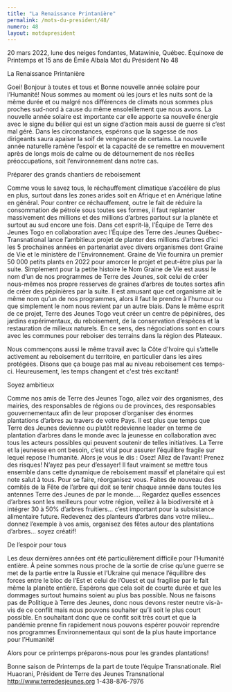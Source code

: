 ```yaml
---
title: "La Renaissance Printanière"
permalink: /mots-du-president/48/
numero: 48
layout: motdupresident
---
```

20 mars 2022, lune des neiges fondantes, Matawinie, Québec.
Équinoxe de Printemps et 15 ans de Émile Albala
Mot du Président No 48

La Renaissance Printanière

Goei! Bonjour à toutes et tous et Bonne nouvelle année solaire pour
l’Humanité!
Nous sommes au moment où les jours et les nuits sont de la même durée et
ou malgré nos différences de climats nous sommes plus proches sud-nord à
cause du même ensoleillement que nous avons.
La nouvelle année solaire est importante car elle apporte sa nouvelle
énergie avec le signe du bélier qui est un signe d’action mais aussi de
guerre si c’est mal géré. Dans les circonstances, espérons que la
sagesse de nos dirigeants saura apaiser la soif de vengeance de certains.
La nouvelle année naturelle ramène l’espoir et la capacité de se
remettre en mouvement après de longs mois de calme ou de détournement de
nos réelles préoccupations, soit l’environnement dans notre cas.

Préparer des grands chantiers de reboisement

Comme vous le savez tous, le réchauffement climatique s’accélère de plus
en plus, surtout dans les zones arides soit en Afrique et en Amérique latine
en général.
Pour contrer ce réchauffement, outre le fait de réduire la consommation de
pétrole sous toutes ses formes, il faut replanter massivement des millions
et des millions d’arbres partout sur la planète et surtout au sud encore
une fois.
Dans cet esprit-là, l’Équipe de Terre des Jeunes Togo en collaboration
avec l’Équipe des Terre des Jeunes Québec-Transnational lance
l’ambitieux projet de planter des millions d’arbres d’ici les 5
prochaines années en partenariat avec divers organismes dont Graine de Vie
et le ministère de l'Environnement. Graine de Vie fournira un premier 50 000
petits plants en 2022 pour amorcer le projet et peut-être plus par la suite.
Simplement pour la petite histoire le Nom Graine de Vie est aussi le nom
d’un de nos programmes de Terre des Jeunes, soit celui de créer
nous-mêmes nos propre resserves de graines d’arbres de toutes sortes afin
de créer des pépinières par la suite. Il est amusant que cet organisme ait
le même nom qu’un de nos programmes, alors il faut le prendre à
l’humour ou que simplement le nom nous revient par un autre biais.
Dans le même esprit de ce projet, Terre des Jeunes Togo veut créer un
centre de pépinières, des jardins expérimentaux, du reboisement, de la
conservation d’espèces et la restauration de milieux naturels. En ce sens,
des négociations sont en cours avec les communes pour reboiser des terrains
dans la région des Plateaux.

Nous commençons aussi le même travail avec la Côte d'Ivoire qui
s’attelle activement au reboisement du territoire, en particulier dans les
aires protégées. Disons que ça bouge pas mal au niveau reboisement ces
temps-ci. Heureusement, les temps changent et c'est très excitant!

Soyez ambitieux

Comme nos amis de Terre des Jeunes Togo, allez voir des organismes, des
mairies, des responsables de régions ou de provinces, des responsables
gouvernementaux afin de leur proposer d’organiser des énormes plantations
d’arbres au travers de votre Pays. Il est plus que temps que Terre des
Jeunes devienne ou plutôt redevienne leader en terme de plantation
d’arbres dans le monde avec la jeunesse en collaboration avec tous les
acteurs possibles qui peuvent soutenir de telles initiatives. La Terre et la
jeunesse en ont besoin, c’est vital pour assurer l’équilibre fragile sur
lequel repose l’humanité.
Alors je vous le dis : Osez! Allez de l’avant! Prenez des risques!
N’ayez pas peur d’essayer! Il faut vraiment se mettre tous ensemble dans
cette dynamique de reboisement massif et planétaire qui est note salut à
tous.
Pour se faire, réorganisez vous. Faites de nouveau des comités de la Fête
de l’arbre qui doit se tenir chaque année dans toutes les antennes Terre
des Jeunes de par le monde…. Regardez quelles essences d’arbres sont les
meilleurs pour votre région, veillez à la biodiversité et à intégrer 30
à 50% d’arbres fruitiers… c’est important pour la subsistance
alimentaire future. Redevenez des planteurs d’arbres dans votre milieu…
donnez l’exemple à vos amis, organisez des fêtes autour des plantations
d’arbres… soyez créatif!

De l’espoir pour tous

Les deux dernières années ont été particulièrement difficile pour
l’Humanité entière. À peine sommes nous proche de la sortie de crise
qu’une guerre se met de la partie entre la Russie et l’Ukraine qui menace
l’équilibre des forces entre le bloc de l’Est et celui de l’Ouest et
qui fragilise par le fait même la planète entière. Espérons que cela soit
de courte durée et que les dommages surtout humains soient au plus bas
possible. Nous ne faisons pas de Politique à Terre des Jeunes, donc nous
devons rester neutre vis-à-vis de ce conflit mais nous pouvons souhaiter
qu’il soit le plus court possible.
En souhaitant donc que ce confit soit très court et que la pandémie prenne
fin rapidement nous pouvons espérer pouvoir reprendre nos programmes
Environnementaux qui sont de la plus haute importance pour l’Humanité!

Alors pour ce printemps préparons-nous pour les grandes plantations!

Bonne saison de Printemps de la part de toute l’équipe Transnationale.
Riel Huaorani, Président de Terre des Jeunes Transnational
http://www.terredesjeunes.org 1-438-876-7976
